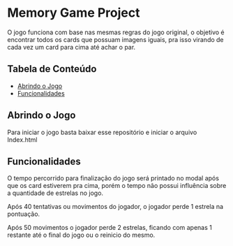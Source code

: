 # Memory Game Project

O jogo funciona com base nas mesmas regras do jogo original, o objetivo é encontrar todos os cards que possuam imagens iguais, pra isso virando de cada vez um card para cima até achar o par.

## Tabela de Conteúdo

* [Abrindo o Jogo](#abrindoojogo)
* [Funcionalidades](#funcionalidades)

## Abrindo o Jogo

Para iniciar o jogo basta baixar esse repositório e iniciar o arquivo Index.html

## Funcionalidades

O tempo percorrido para finalização do jogo será printado no modal após que os card estiverem pra cima, porém o tempo não possui influência sobre a quantidade de estrelas no jogo.

Após 40 tentativas ou movimentos do jogador, o jogador perde 1 estrela na pontuação.

Após 50 movimentos o jogador perde 2 estrelas, ficando com apenas 1 restante até o final do jogo ou o reinicio do mesmo.




